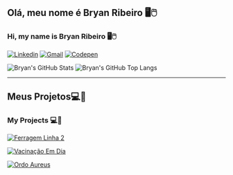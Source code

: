 ## Olá, meu nome é Bryan Ribeiro 🖥️🖱️
### Hi, my name is Bryan Ribeiro 🖥️🖱️


[![Linkedin](https://img.shields.io/badge/LinkedIn-0077B5?style=for-the-badge&logo=linkedin&logoColor=white)](https://www.linkedin.com/in/bryanribeiromiranda/)
[![Gmail](https://img.shields.io/badge/Gmail-D14836?style=for-the-badge&logo=gmail&logoColor=white)](mailto:ribeirobryan@gmail.com)
[![Codepen](https://img.shields.io/badge/Codepen-000000?style=for-the-badge&logo=codepen&logoColor=white)](https://codepen.io/ribeirobryan)

![Bryan's GitHub Stats](https://github-readme-stats.vercel.app/api?username=ribeirobryan&theme=gotham&count_private=trueshow_icons=true)
![Bryan's GitHub Top Langs](https://github-readme-stats.vercel.app/api/top-langs/?username=ribeirobryan&theme=gotham)

----
## Meus Projetos💻📓
### My Projects 💻📓
[![Ferragem Linha 2](https://img.shields.io/badge/FERRAGEM%20LINHA%202-FINISHED-ffff00?style=for-the-badge&logo=checkmarx)](https://ferragemlinha2.com.br)

[![Vacinação Em Dia](https://img.shields.io/badge/VACINA%C3%87%C3%83O%20EM%20DIA-WORKING-9CF?style=for-the-badge&logo=javascript)](https://ribeirobryan.github.io/VacinacaoEmDia)

[![Ordo Aureus  ](https://img.shields.io/badge/ORDO%20AUREUS-WORKING-530000?style=for-the-badge&logo=css3)]("")





